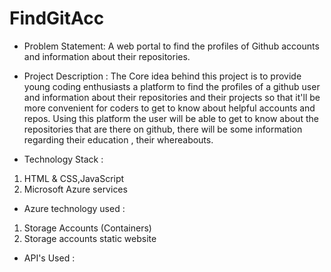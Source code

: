 # FindGitAcc
* Problem Statement: A web portal to find the profiles of Github accounts and information about their repositories.

* Project Description : The Core idea behind this project is to provide young coding enthusiasts a platform to find the profiles of a github user and information about their repositories and their projects so that it'll be more convenient for coders to get to know about helpful accounts and repos. Using this platform the user will be able to get to know about the repositories that are there on github, there will be some information regarding their education , their  whereabouts. 



* Technology Stack :
1. HTML & CSS,JavaScript
2. Microsoft Azure services

* Azure technology used :
1. Storage Accounts (Containers)
2. Storage accounts static website

* API's Used :
